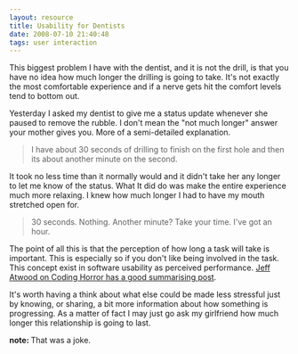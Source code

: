 ```yaml
---
layout: resource
title: Usability for Dentists
date: 2008-07-10 21:40:48
tags: user interaction
---
```

This biggest problem I have with the dentist, and it is not the drill, is that you have no idea how much longer the drilling is going to take. It's not exactly the most comfortable experience and if a nerve gets hit the comfort levels tend to bottom out.

Yesterday I asked my dentist to give me a status update whenever she paused to remove the rubble. I don't mean the "not much longer" answer your mother gives you. More of a semi-detailed explanation.
<blockquote>I have about 30 seconds of drilling to finish on the first hole and then its about another minute on the second.</blockquote>
It took no less time than it normally would and it didn't take her any longer to let me know of the status. What It did do was make the entire experience much more relaxing. I knew how much longer I had to have my mouth stretched open for.
<blockquote>30 seconds. Nothing. Another minute? Take your time. I've got an hour.</blockquote>
The point of all this is that the perception of how long a task will take is important. This is especially so if you don't like being involved in the task. This concept exist in software usability as perceived performance. <a href="http://www.codinghorror.com/blog/archives/001058.html">Jeff Atwood on Coding Horror has a good summarising post</a>.

It's worth having a think about what else could be made less stressful just by knowing, or sharing, a bit more information about how something is progressing. As a matter of fact I may just go ask my girlfriend how much longer this relationship is going to last.

<strong>note: </strong>That was a joke.